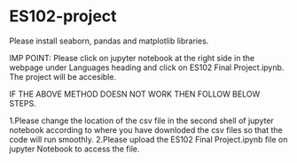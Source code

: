 # ES102-project
Please install seaborn, pandas and matplotlib libraries.

IMP POINT: 
Please click on jupyter notebook at the right side in the webpage under Languages heading and click on ES102 Final Project.ipynb. The project will be accesible.

IF THE ABOVE METHOD DOESN NOT WORK THEN FOLLOW BELOW STEPS.

1.Please change the location of the csv file in the second shell of jupyter notebook according to where you have downloded the csv files so that the code will run smoothly.
2.Please upload the ES102 Final Project.ipynb file on jupyter Notebook to access the file.

